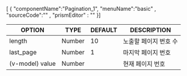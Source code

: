 <!--split:basic-->
[ { "componentName":"Pagination_1", "menuName":"basic" , "sourceCode":"" , "prismEditor" : "" }]


<!--split:Pagination_1:sourceCode-->

<gt-panel>
  <template #title>Pagination(Basic)</template>
  <template #box>
    <gt-pagination :length="10" :last_page="40" v-model="page" />
    <p>현재 페이지: {{ page }}</p>
    <p>JSON API 기준의 값을 사용하므로 게시물 갯수가 아닌 페이지 범위만 사용함</p>
  </template>
</gt-panel>

<!--split:Pagination_1:prismEditor-->

<gt-pagination :length="10" :last_page="40" v-model="page" />

<!--split:props-->

| OPTION | TYPE | DEFAULT | DESCRIPTION |
|--|--|--|----| 
| length | Number | 10 | 노출할 페이지 번호 수 |
| last_page | Number | 1 | 마지막 페이지 번호 |
| (v-model) value  | Number|  | 현재 페이지 번호  |